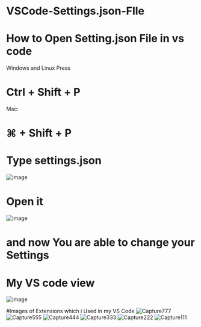 # VSCode-Settings.json-FIle
# How to Open Setting.json File in vs code

Windows and Linux Press 
# Ctrl + Shift + P 
Mac: 
# ⌘ + Shift + P
# Type settings.json
![image](https://user-images.githubusercontent.com/34196609/184495020-b6bb6bfa-d5cb-4372-b7a7-e4b8de138490.png)

# Open it
 
![image](https://user-images.githubusercontent.com/34196609/184495195-0928f7e6-6d01-40eb-be55-02aa0d1015d7.png)

# and now You are able to change your Settings 
  
  
# My VS code view
![image](https://user-images.githubusercontent.com/34196609/183249134-61376384-5946-4599-afc7-979c29fe182d.png)


#Images of Extensions which i Used in my VS Code
![Capture777](https://user-images.githubusercontent.com/34196609/224573216-ec828408-f5cf-42b0-9c1f-79b7240b6b61.PNG)
![Capture555](https://user-images.githubusercontent.com/34196609/224573218-d6907f2c-38e6-410f-8d29-6fff986c133d.PNG)
![Capture444](https://user-images.githubusercontent.com/34196609/224573221-ca1a5aa0-956e-4e40-87c1-93b0a8a717ff.PNG)
![Capture333](https://user-images.githubusercontent.com/34196609/224573222-ad5bddda-f1b1-4aaa-9e36-28967a3c42de.PNG)
![Capture222](https://user-images.githubusercontent.com/34196609/224573225-0c2f948a-3495-4871-8854-4f2cf8138854.PNG)
![Capture111](https://user-images.githubusercontent.com/34196609/224573227-4631f393-ffa5-4317-8eca-cff299b2d45c.PNG)

